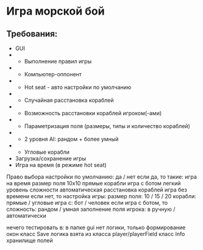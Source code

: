 # Игра морской бой

## Требования:
* GUI
* + Выполнение правил игры 
* + Компьютер-оппонент
* + Hot seat - авто настройки по умолчанию
* + Случайная расстановка кораблей
* + Возможность расстановки кораблей игроком(-ами)
* + Параметризация поля (размеры, типы и количество кораблей)
* + 2 уровня AI: рандом + более умный
* + Угловые корабли
* Загрузка/сохранение игры
* Игра на время (в режиме hot seat)

Право выбора 
    настройки по умолчанию: да / нет
        если да, то такие:
            игра на время
            размер поля 10х10
            прямые корабли
            игра с ботом 
            легкий уровень сложности
            автоматическая расстановка кораблей
            игра без времени
        если нет, то настройка игры:
            размер поля: 10 / 15 / 20
            корабли: прямые / угловые
            игра с: бот / человек
                если игра с ботом, то сложность: рандом / умная
            заполнение поля игрока: в ручную / автоматически

нечего тестировать в:
    в папке gui нет логики, только формирование окон
    класс Save логика взята из класса player/playerField
    класс Info хранилище полей


